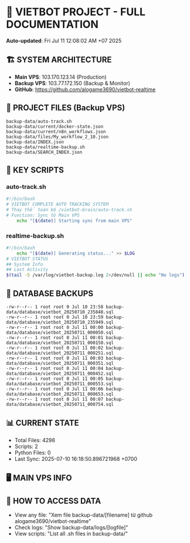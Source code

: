 # 🤖 VIETBOT PROJECT - FULL DOCUMENTATION
**Auto-updated**: Fri Jul 11 12:08:02 AM +07 2025

## 🏗️ SYSTEM ARCHITECTURE
- **Main VPS**: 103.170.123.14 (Production)
- **Backup VPS**: 103.77.172.150 (Backup & Monitor)
- **GitHub**: https://github.com/alogame3690/vietbot-realtime

## 📁 PROJECT FILES (Backup VPS)
```
backup-data/auto-track.sh
backup-data/current/docker-state.json
backup-data/current/n8n_workflows.json
backup-data/files/My_workflow_2_10.json
backup-data/INDEX.json
backup-data/realtime-backup.sh
backup-data/SEARCH_INDEX.json
```

## 🔧 KEY SCRIPTS
### auto-track.sh
```bash
#!/bin/bash
# VIETBOT COMPLETE AUTO TRACKING SYSTEM
# Thay thế toàn bộ /vietbot-brain/auto-track.sh
# Function: Sync từ Main VPS
    echo "[$(date)] Starting sync from main VPS"
```
### realtime-backup.sh
```bash
#!/bin/bash
    echo "[$(date)] Generating status..." >> $LOG
# VIETBOT STATUS
## System Info
## Last Activity
$(tail -5 /var/log/vietbot-backup.log 2>/dev/null || echo "No logs")
```

## 💾 DATABASE BACKUPS
```
-rw-r--r-- 1 root root 0 Jul 10 23:58 backup-data/database/vietbot_20250710_235848.sql
-rw-r--r-- 1 root root 0 Jul 10 23:59 backup-data/database/vietbot_20250710_235949.sql
-rw-r--r-- 1 root root 0 Jul 11 00:00 backup-data/database/vietbot_20250711_000050.sql
-rw-r--r-- 1 root root 0 Jul 11 00:01 backup-data/database/vietbot_20250711_000150.sql
-rw-r--r-- 1 root root 0 Jul 11 00:02 backup-data/database/vietbot_20250711_000251.sql
-rw-r--r-- 1 root root 0 Jul 11 00:03 backup-data/database/vietbot_20250711_000351.sql
-rw-r--r-- 1 root root 0 Jul 11 00:04 backup-data/database/vietbot_20250711_000452.sql
-rw-r--r-- 1 root root 0 Jul 11 00:05 backup-data/database/vietbot_20250711_000553.sql
-rw-r--r-- 1 root root 0 Jul 11 00:06 backup-data/database/vietbot_20250711_000653.sql
-rw-r--r-- 1 root root 0 Jul 11 00:07 backup-data/database/vietbot_20250711_000754.sql
```

## 📊 CURRENT STATE
- Total Files: 4298
- Scripts: 2
- Python Files: 0
- Last Sync: 2025-07-10 16:18:50.896721968 +0700

## 🖥️ MAIN VPS INFO


## 🚨 HOW TO ACCESS DATA
- View any file: "Xem file backup-data/[filename] từ github alogame3690/vietbot-realtime"
- Check logs: "Show backup-data/logs/[logfile]"
- View scripts: "List all .sh files in backup-data/"
